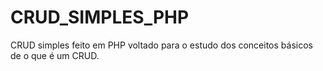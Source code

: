 # CRUD_SIMPLES_PHP
CRUD simples feito em PHP voltado para o estudo dos conceitos básicos de o que é um CRUD.
